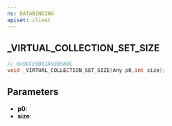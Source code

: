 ```yaml
---
ns: DATABINDING
apiset: client
---
```

## _VIRTUAL_COLLECTION_SET_SIZE

```c
// 0x9DCE9B01A93B58BC
void _VIRTUAL_COLLECTION_SET_SIZE(Any p0,int size);
```


## Parameters
* **p0**:
* **size**: